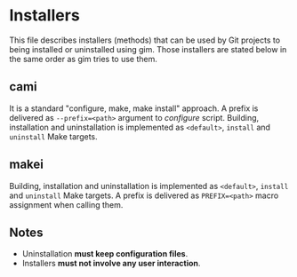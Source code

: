 # Installers

This file describes installers (methods) that can be used by Git projects to being installed or uninstalled using gim. Those installers are stated below in the same order as gim tries to use them.

## cami

It is a standard "configure, make, make install" approach. A prefix is delivered as `--prefix=<path>` argument to *configure* script. Building, installation and uninstallation is implemented as `<default>`, `install` and `uninstall` Make targets.

## makei

Building, installation and uninstallation is implemented as `<default>`, `install` and `uninstall` Make targets. A prefix is delivered as `PREFIX=<path>` macro assignment when calling them.

## Notes

* Uninstallation **must keep configuration files**.
* Installers **must not involve any user interaction**.
